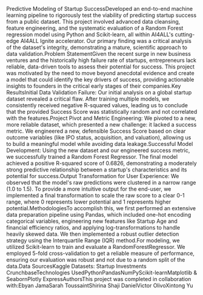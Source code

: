 Predictive Modeling of Startup SuccessDeveloped an end-to-end machine learning pipeline to rigorously test the viability of predicting startup success from a public dataset. This project involved advanced data cleansing, feature engineering, and the systematic evaluation of a Random Forest regression model using Python and Scikit-learn, all within AI4ALL's cutting-edge AI4ALL Ignite accelerator. Our primary finding was a critical analysis of the dataset's integrity, demonstrating a mature, scientific approach to data validation.Problem StatementGiven the recent surge in new business ventures and the historically high failure rate of startups, entrepreneurs lack reliable, data-driven tools to assess their potential for success. This project was motivated by the need to move beyond anecdotal evidence and create a model that could identify the key drivers of success, providing actionable insights to founders in the critical early stages of their companies.Key ResultsInitial Data Validation Failure: Our initial analysis on a global startup dataset revealed a critical flaw. After training multiple models, we consistently received negative R-squared values, leading us to conclude that the provided Success Score was statistically random and not correlated with the features.Project Pivot and Metric Engineering: We pivoted to a new, more reliable dataset, which presented a new challenge: it lacked a success metric. We engineered a new, defensible Success Score based on clear outcome variables (like IPO status, acquisition, and valuation), allowing us to build a meaningful model while avoiding data leakage.Successful Model Development: Using the new dataset and our engineered success metric, we successfully trained a Random Forest Regressor. The final model achieved a positive R-squared score of 0.6826, demonstrating a moderately strong predictive relationship between a startup's characteristics and its potential for success.Output Transformation for User Experience: We observed that the model's raw predictions were clustered in a narrow range (1.0 to 1.5). To provide a more intuitive output for the end-user, we implemented a final transformation to scale the raw score to a clear 0-1 range, where 0 represents lower potential and 1 represents higher potential.MethodologiesTo accomplish this, we first performed an extensive data preparation pipeline using Pandas, which included one-hot encoding categorical variables, engineering new features like Startup Age and financial efficiency ratios, and applying log-transformations to handle heavily skewed data. We then implemented a robust outlier detection strategy using the Interquartile Range (IQR) method.For modeling, we utilized Scikit-learn to train and evaluate a RandomForestRegressor. We employed 5-fold cross-validation to get a reliable measure of performance, ensuring our evaluation was robust and not due to a random split of the data.Data SourcesKaggle Datasets: Startup Investments CrunchbaseTechnologies UsedPythonPandasNumPyScikit-learnMatplotlib & SeabornPlotly ExpressAuthorsThis project was completed in collaboration with:Ebyan JamaSarah ToussaintShirina Shaji DanielVictor OlivoXintong Yu
